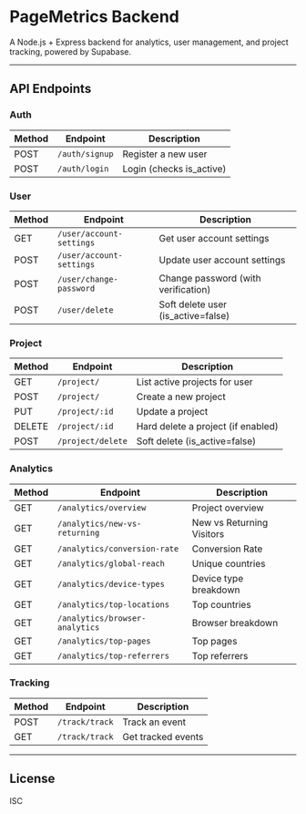 # PageMetrics Backend

A Node.js + Express backend for analytics, user management, and project tracking, powered by Supabase.

---

## API Endpoints

### **Auth**

| Method | Endpoint         | Description                |
|--------|------------------|---------------------------|
| POST   | `/auth/signup`   | Register a new user       |
| POST   | `/auth/login`    | Login (checks is_active)  |

### **User**

| Method | Endpoint                | Description                        |
|--------|-------------------------|------------------------------------|
| GET    | `/user/account-settings`| Get user account settings          |
| POST   | `/user/account-settings`| Update user account settings       |
| POST   | `/user/change-password` | Change password (with verification)|
| POST   | `/user/delete`          | Soft delete user (is_active=false) |

### **Project**

| Method | Endpoint         | Description                        |
|--------|------------------|------------------------------------|
| GET    | `/project/`      | List active projects for user      |
| POST   | `/project/`      | Create a new project               |
| PUT    | `/project/:id`   | Update a project                   |
| DELETE | `/project/:id`   | Hard delete a project (if enabled) |
| POST   | `/project/delete`| Soft delete (is_active=false)      |

### **Analytics**

| Method | Endpoint                    | Description                        |
|--------|-----------------------------|------------------------------------|
| GET    | `/analytics/overview`       | Project overview                   |
| GET    | `/analytics/new-vs-returning`| New vs Returning Visitors         |
| GET    | `/analytics/conversion-rate`| Conversion Rate                    |
| GET    | `/analytics/global-reach`   | Unique countries                   |
| GET    | `/analytics/device-types`   | Device type breakdown              |
| GET    | `/analytics/top-locations`  | Top countries                      |
| GET    | `/analytics/browser-analytics`| Browser breakdown                |
| GET    | `/analytics/top-pages`      | Top pages                          |
| GET    | `/analytics/top-referrers`  | Top referrers                      |

### **Tracking**

| Method | Endpoint         | Description                        |
|--------|------------------|------------------------------------|
| POST   | `/track/track`   | Track an event                     |
| GET    | `/track/track`   | Get tracked events                 |

---


## License

ISC 